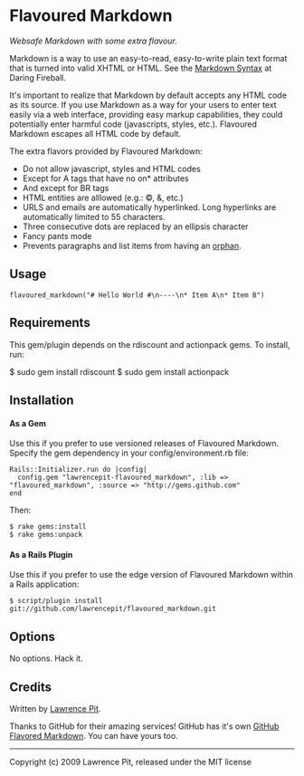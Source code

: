 Flavoured Markdown
==================

*Websafe Markdown with some extra flavour.*

Markdown is a way to use an easy-to-read, easy-to-write plain text format that is turned into valid XHTML or HTML. See the <a href='http://daringfireball.net/projects/markdown/syntax'>Markdown Syntax</a> at Daring Fireball.

It's important to realize that Markdown by default accepts any HTML code as its source. If you use Markdown as a way for your users to enter text easily via a web interface, providing easy markup capabilities, they could potentially enter harmful code (javascripts, styles, etc.). Flavoured Markdown escapes all HTML code by default.

The extra flavors provided by Flavoured Markdown:

* Do not allow javascript, styles and HTML codes
* Except for A tags that have no on* attributes
* And except for BR tags
* HTML entities are alllowed (e.g.: &copy;, &amp;, etc.)
* URLS and emails are automatically hyperlinked. Long hyperlinks are automatically limited to 55 characters.
* Three consecutive dots are replaced by an ellipsis character
* Fancy pants mode
* Prevents paragraphs and list items from having an <a href='http://en.wikipedia.org/wiki/Widows_and_orphans'>orphan</a>.


Usage
-----

    flavoured_markdown("# Hello World #\n----\n* Item A\n* Item B")


Requirements
------------

This gem/plugin depends on the rdiscount and actionpack gems. To install, run:

   $ sudo gem install rdiscount
   $ sudo gem install actionpack


Installation
------------

#### As a Gem

Use this if you prefer to use versioned releases of Flavoured Markdown.
Specify the gem dependency in your config/environment.rb file:

    Rails::Initializer.run do |config|
      config.gem "lawrencepit-flavoured_markdown", :lib => "flavoured_markdown", :source => "http://gems.github.com"
    end

Then:

    $ rake gems:install
    $ rake gems:unpack

#### As a Rails Plugin

Use this if you prefer to use the edge version of Flavoured Markdown within a Rails application:

    $ script/plugin install git://github.com/lawrencepit/flavoured_markdown.git


Options
-------

No options. Hack it.


Credits
-------

Written by [Lawrence Pit](http://lawrencepit.com).

Thanks to GitHub for their amazing services!
GitHub has it's own <a href='http://github.github.com/github-flavored-markdown/'>GitHub Flavored Markdown</a>.
You can have yours too.


----
Copyright (c) 2009 Lawrence Pit, released under the MIT license

